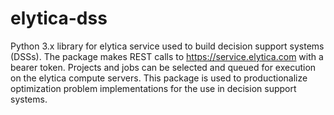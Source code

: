 # elytica-dss
Python 3.x library for elytica service used to build decision support systems (DSSs).
The package makes REST calls to https://service.elytica.com with a bearer token.
Projects and jobs can be selected and queued for execution on the elytica compute servers.
This package is used to productionalize optimization problem implementations for
the use in decision support systems.
